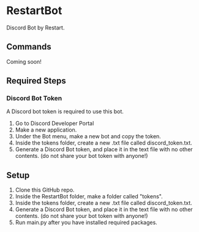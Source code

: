 # RestartBot
Discord Bot by Restart.

## Commands
Coming soon!

## Required Steps
### Discord Bot Token
A Discord bot token is required to use this bot.
1. Go to Discord Developer Portal
2. Make a new application.
3. Under the Bot menu, make a new bot and copy the token.
4. Inside the tokens folder, create a new .txt file called discord_token.txt.
5. Generate a Discord Bot token, and place it in the text file with no other contents. (do not share your bot token with anyone!)

## Setup
1. Clone this GitHub repo.
2. Inside the RestartBot folder, make a folder called "tokens".
3. Inside the tokens folder, create a new .txt file called discord_token.txt.
4. Generate a Discord Bot token, and place it in the text file with no other contents. (do not share your bot token with anyone!)
5. Run main.py after you have installed required packages.
